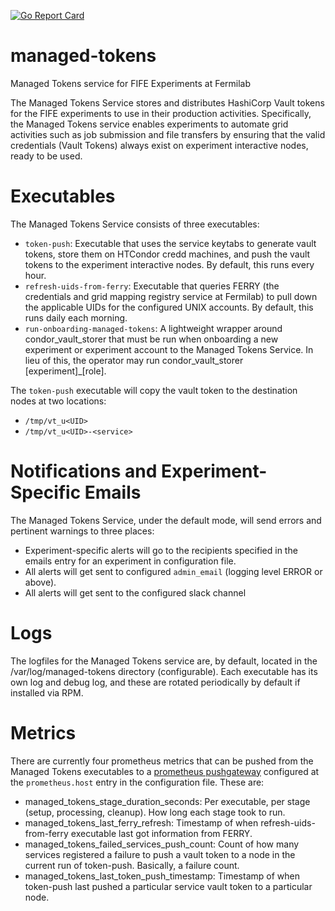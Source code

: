 [![Go Report Card](https://goreportcard.com/badge/github.com/shreyb/managed-tokens)](https://goreportcard.com/report/github.com/shreyb/managed-tokens)

# managed-tokens
Managed Tokens service for FIFE Experiments at Fermilab

The Managed Tokens Service stores and distributes HashiCorp Vault tokens for the FIFE experiments to use in their production activities. Specifically, the Managed Tokens service enables experiments to automate grid activities such as job submission and file transfers by ensuring that the valid credentials (Vault Tokens) always exist on experiment interactive nodes, ready to be used.

# Executables
The Managed Tokens Service consists of three executables:

* `token-push`: Executable that uses the service keytabs to generate vault tokens, store them on HTCondor credd machines, and push the vault tokens to the experiment interactive nodes. By default, this runs every hour.
* `refresh-uids-from-ferry`: Executable that queries FERRY (the credentials and grid mapping registry service at Fermilab) to pull down the applicable UIDs for the configured UNIX accounts. By default, this runs daily each morning.
* `run-onboarding-managed-tokens`: A lightweight wrapper around condor_vault_storer that must be run when onboarding a new experiment or experiment account to the Managed Tokens Service. In lieu of this, the operator may run condor_vault_storer [experiment]_[role].

The `token-push` executable will copy the vault token to the destination nodes at two locations:

* `/tmp/vt_u<UID>`
* `/tmp/vt_u<UID>-<service>`

# Notifications and Experiment-Specific Emails

The Managed Tokens Service, under the default mode, will send errors and pertinent warnings to three places:

* Experiment-specific alerts will go to the recipients specified in the emails entry for an experiment in configuration file.
* All alerts will get sent to configured `admin_email` (logging level ERROR or above).
* All alerts will get sent to the configured slack channel

# Logs

The logfiles for the Managed Tokens service are, by default, located in the /var/log/managed-tokens directory (configurable). Each executable has its own log and debug log, and these are rotated periodically by default if installed via RPM.

# Metrics

There are currently four prometheus metrics that can be pushed from the Managed Tokens executables to a [prometheus pushgateway](https://prometheus.io/docs/practices/pushing/) configured at the `prometheus.host` entry in the configuration file. These are:

- managed_tokens_stage_duration_seconds:  Per executable, per stage (setup, processing, cleanup).  How long each stage took to run.
- managed_tokens_last_ferry_refresh: Timestamp of when refresh-uids-from-ferry executable last got information from FERRY.
- managed_tokens_failed_services_push_count:  Count of how many services registered a failure to push a vault token to a node in the current run of token-push.  Basically, a failure count.
- managed_tokens_last_token_push_timestamp: Timestamp of when token-push last pushed a particular service vault token to a particular node.
